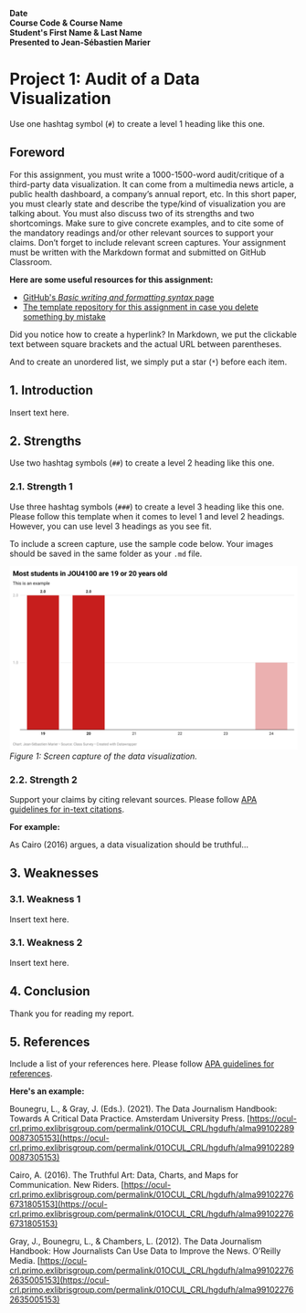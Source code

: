 **Date**<br>
**Course Code & Course Name**<br>
**Student's First Name & Last Name**<br>
**Presented to Jean-Sébastien Marier**<br>

# Project 1: Audit of a Data Visualization

Use one hashtag symbol (`#`) to create a level 1 heading like this one.

## Foreword

For this assignment, you must write a 1000-1500-word audit/critique of a third-party data visualization. It can come from a multimedia news article, a public health dashboard, a company’s annual report, etc. In this short paper, you must clearly state and describe the type/kind of visualization you are talking about. You must also discuss two of its strengths and two shortcomings. Make sure to give concrete examples, and to cite some of the mandatory readings and/or other relevant sources to support your claims. Don’t forget to include relevant screen captures. Your assignment must be written with the Markdown format and submitted on GitHub Classroom.

**Here are some useful resources for this assignment:**

* [GitHub's *Basic writing and formatting syntax* page](https://docs.github.com/en/github/writing-on-github/getting-started-with-writing-and-formatting-on-github/basic-writing-and-formatting-syntax)
* [The template repository for this assignment in case you delete something by mistake](https://github.com/jsmarier/Template-for-the-Audit-of-a-Data-Visualization)

Did you notice how to create a hyperlink? In Markdown, we put the clickable text between square brackets and the actual URL between parentheses.

And to create an unordered list, we simply put a star (`*`) before each item.

## 1. Introduction

Insert text here.

## 2. Strengths

Use two hashtag symbols (`##`) to create a level 2 heading like this one.

### 2.1. Strength 1

Use three hashtag symbols (`###`) to create a level 3 heading like this one. Please follow this template when it comes to level 1 and level 2 headings. However, you can use level 3 headings as you see fit.

To include a screen capture, use the sample code below. Your images should be saved in the same folder as your `.md` file.

![](data-viz-screen-capture.png)<br>
*Figure 1: Screen capture of the data visualization.*

### 2.2. Strength 2

Support your claims by citing relevant sources. Please follow [APA guidelines for in-text citations](https://apastyle.apa.org/style-grammar-guidelines/citations).

**For example:**

As Cairo (2016) argues, a data visualization should be truthful...

## 3. Weaknesses

### 3.1. Weakness 1

Insert text here.

### 3.1. Weakness 2

Insert text here.

## 4. Conclusion

Thank you for reading my report.

## 5. References

Include a list of your references here. Please follow [APA guidelines for references](https://apastyle.apa.org/style-grammar-guidelines/references).

**Here's an example:**

Bounegru, L., & Gray, J. (Eds.). (2021). The Data Journalism Handbook: Towards A Critical Data Practice. Amsterdam University Press. [https://ocul-crl.primo.exlibrisgroup.com/permalink/01OCUL_CRL/hgdufh/alma991022890087305153](https://ocul-crl.primo.exlibrisgroup.com/permalink/01OCUL_CRL/hgdufh/alma991022890087305153)

Cairo, A. (2016). The Truthful Art: Data, Charts, and Maps for Communication. New Riders. [https://ocul-crl.primo.exlibrisgroup.com/permalink/01OCUL_CRL/hgdufh/alma991022766731805153](https://ocul-crl.primo.exlibrisgroup.com/permalink/01OCUL_CRL/hgdufh/alma991022766731805153)

Gray, J., Bounegru, L., & Chambers, L. (2012). The Data Journalism Handbook: How Journalists Can Use Data to Improve the News. O’Reilly Media. [https://ocul-crl.primo.exlibrisgroup.com/permalink/01OCUL_CRL/hgdufh/alma991022762635005153](https://ocul-crl.primo.exlibrisgroup.com/permalink/01OCUL_CRL/hgdufh/alma991022762635005153)
